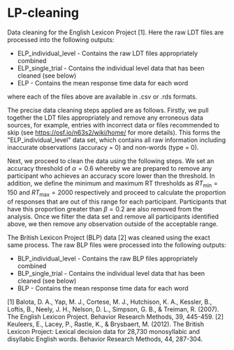 # LP-cleaning
Data cleaning for the English Lexicon Project [1]. Here the raw LDT files are processed into the following outputs:

* ELP_individual_level - Contains the raw LDT files appropriately combined
* ELP_single_trial - Contains the individual level data that has been cleaned (see below)
* ELP - Contains the mean response time data for each word

where each of the files above are available in .csv or .rds formats.

The precise data cleaning steps applied are as follows. Firstly, we pull together the LDT files appropriately and remove any erroneous data sources, for example, entries with incorrect data or files recommended to skip (see https://osf.io/n63s2/wiki/home/ for more details). This forms the "ELP_individual_level" data set, which contains all raw information including inaccurate observations (accuracy = 0) and non-words (type = 0).

Next, we proceed to clean the data using the following steps. We set an accuracy threshold of $\alpha = 0.6$ whereby we are prepared to remove any participant who achieves an accuracy score lower than the threshold. In addition, we define the minimum and maximum RT thresholds as $RT_{\min} = 150$ and $RT_{\max} = 2000$ respectively and proceed to calculate the proportion of responses that are out of this range for each participant. Participants that have this proportion greater than $\beta = 0.2$ are also removed from the analysis. Once we filter the data set and remove all participants identified above, we then remove any observation outside of the acceptable range.

The British Lexicon Project (BLP) data [2] was cleaned using the exact same process. The raw BLP files were processed into the following outputs:

* BLP_individual_level - Contains the raw BLP files appropriately combined
* BLP_single_trial - Contains the individual level data that has been cleaned (see below)
* BLP - Contains the mean response time data for each word

[1] Balota, D. A., Yap, M. J., Cortese, M. J., Hutchison, K. A., Kessler, B., Loftis, B., Neely, J. H., Nelson, D. L., Simpson, G. B., & Treiman, R. (2007). The English Lexicon Project. Behavior Research Methods, 39, 445-459.
[2] Keuleers, E., Lacey, P., Rastle, K., & Brysbaert, M. (2012). The British Lexicon Project: Lexical decision data for 28,730 monosyllabic and disyllabic English words. Behavior Research Methods, 44, 287-304.




